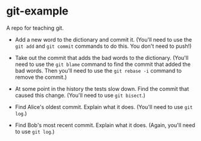 git-example
===========

A repo for teaching git.

  - Add a new word to the dictionary and commit it. (You'll need to use the `git add` and `git commit` commands to do this. You don't need to push!)

  - Take out the commit that adds the bad words to the dictionary. (You'll need to use the `git blame` command to find the commit that added the bad words. Then you'll need to use the `git rebase -i` command to remove the commit.)

  - At some point in the history the tests slow down. Find the commit that caused this change. (You'll need to use `git bisect`.)

  - Find Alice's oldest commit. Explain what it does. (You'll need to use `git log`.)

  - Find Bob's most recent commit. Explain what it does. (Again, you'll need to use `git log`.)
